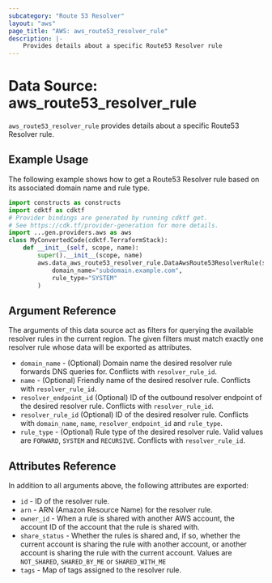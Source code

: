 ```yaml
---
subcategory: "Route 53 Resolver"
layout: "aws"
page_title: "AWS: aws_route53_resolver_rule"
description: |-
    Provides details about a specific Route53 Resolver rule
---
```


# Data Source: aws_route53_resolver_rule

`aws_route53_resolver_rule` provides details about a specific Route53 Resolver rule.

## Example Usage

The following example shows how to get a Route53 Resolver rule based on its associated domain name and rule type.

```python
import constructs as constructs
import cdktf as cdktf
# Provider bindings are generated by running cdktf get.
# See https://cdk.tf/provider-generation for more details.
import ...gen.providers.aws as aws
class MyConvertedCode(cdktf.TerraformStack):
    def __init__(self, scope, name):
        super().__init__(scope, name)
        aws.data_aws_route53_resolver_rule.DataAwsRoute53ResolverRule(self, "example",
            domain_name="subdomain.example.com",
            rule_type="SYSTEM"
        )
```

## Argument Reference

The arguments of this data source act as filters for querying the available resolver rules in the current region.
The given filters must match exactly one resolver rule whose data will be exported as attributes.

* `domain_name` - (Optional) Domain name the desired resolver rule forwards DNS queries for. Conflicts with `resolver_rule_id`.
* `name` - (Optional) Friendly name of the desired resolver rule. Conflicts with `resolver_rule_id`.
* `resolver_endpoint_id` (Optional) ID of the outbound resolver endpoint of the desired resolver rule. Conflicts with `resolver_rule_id`.
* `resolver_rule_id` (Optional) ID of the desired resolver rule. Conflicts with `domain_name`, `name`, `resolver_endpoint_id` and `rule_type`.
* `rule_type` - (Optional) Rule type of the desired resolver rule. Valid values are `FORWARD`, `SYSTEM` and `RECURSIVE`. Conflicts with `resolver_rule_id`.

## Attributes Reference

In addition to all arguments above, the following attributes are exported:

* `id` - ID of the resolver rule.
* `arn` - ARN (Amazon Resource Name) for the resolver rule.
* `owner_id` - When a rule is shared with another AWS account, the account ID of the account that the rule is shared with.
* `share_status` - Whether the rules is shared and, if so, whether the current account is sharing the rule with another account, or another account is sharing the rule with the current account.
Values are `NOT_SHARED`, `SHARED_BY_ME` or `SHARED_WITH_ME`
* `tags` - Map of tags assigned to the resolver rule.

<!-- cache-key: cdktf-0.17.0-pre.15 input-e385141d617c7817e062e0e46ede29e430ae2817940ef984295cf968d5d2c9b4 -->